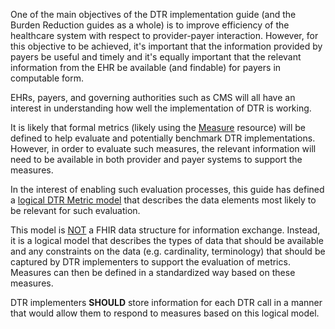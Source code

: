 One of the main objectives of the DTR implementation guide (and the Burden Reduction guides as a whole) is to
improve efficiency of the healthcare system with respect to provider-payer interaction.  However, for this
objective to be achieved, it's important that the information provided by payers be useful and timely and
it's equally important that the relevant information from the EHR be available (and findable) for payers in
computable form.

EHRs, payers, and governing authorities such as CMS will all have an interest in understanding how well the
implementation of DTR is working.  

It is likely that formal metrics (likely using the [Measure]({{site.data.fhir.path}}measure.html) resource)
will be defined to help evaluate and potentially benchmark DTR implementations.  However, in order to evaluate
such measures, the relevant information will need to be available in both provider and payer systems to support
the measures.

In the interest of enabling such evaluation processes, this guide has defined a 
[logical DTR Metric model](StructureDefinition-DTRMetricData.html) that describes the data elements most
likely to be relevant for such evaluation.

This model is <u>NOT</u> a FHIR data structure for information exchange.  Instead, it is a logical model that describes
the types of data that should be available and any constraints on the data (e.g. cardinality, terminology) that
should be captured by DTR implementers to support the evaluation of metrics.  Measures can then be defined
in a standardized way based on these measures.

DTR implementers **SHOULD** store information for each DTR call in a manner that would allow them to respond to
measures based on this logical model.